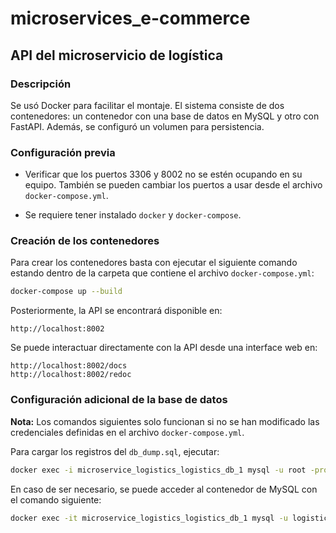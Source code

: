 # microservices_e-commerce

## API del microservicio de logística

### Descripción

Se usó Docker para facilitar el montaje. El sistema consiste de dos contenedores: un contenedor con una base de datos en MySQL y otro con FastAPI. Además, se configuró un volumen para persistencia.

### Configuración previa
- Verificar que los puertos 3306 y 8002 no se estén ocupando en su equipo. También se pueden cambiar los puertos a usar desde el archivo `docker-compose.yml`.

- Se requiere tener instalado `docker` y `docker-compose`.

### Creación de los contenedores

Para crear los contenedores basta con ejecutar el siguiente comando estando dentro de la carpeta que contiene el archivo `docker-compose.yml`:
```bash
docker-compose up --build
```

Posteriormente, la API se encontrará disponible en:
```plaintext
http://localhost:8002
```

Se puede interactuar directamente con la API desde una interface web en:
```plaintext
http://localhost:8002/docs
http://localhost:8002/redoc
```

### Configuración adicional de la base de datos

**Nota:** Los comandos siguientes solo funcionan si no se han modificado las credenciales definidas en el archivo `docker-compose.yml`.

Para cargar los registros del `db_dump.sql`, ejecutar:
```bash
docker exec -i microservice_logistics_logistics_db_1 mysql -u root -prootpassword microservicio_logistica < db_dump_logistica.sql
```

En caso de ser necesario, se puede acceder al contenedor de MySQL con el comando siguiente:
```bash
docker exec -it microservice_logistics_logistics_db_1 mysql -u logistics_user -plogistics_password microservicio_logistica
```

